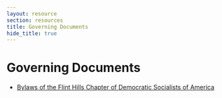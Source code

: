 ```yaml
---
layout: resource
section: resources
title: Governing Documents
hide_title: true
---
```


# Governing Documents

- [Bylaws of the Flint Hills Chapter of Democratic Socialists of America](files/2025-05-28-bylaws/)
